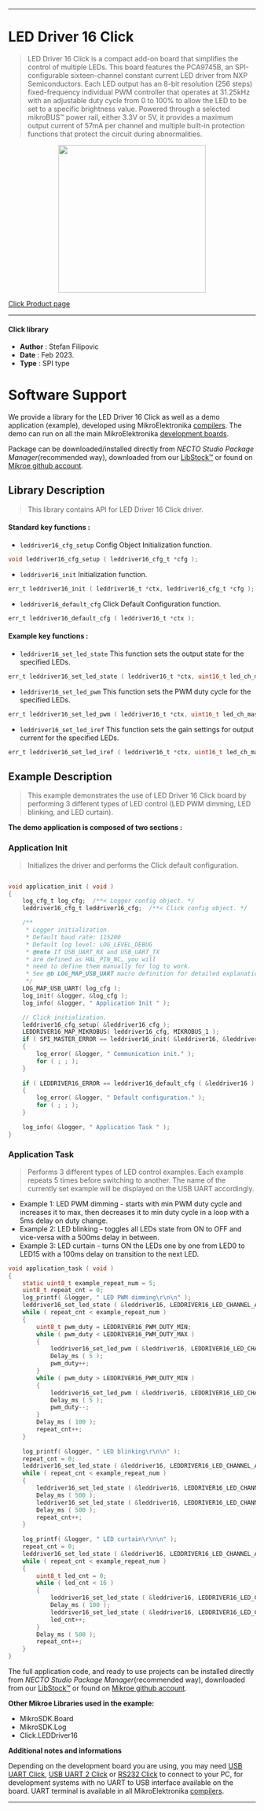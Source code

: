 
---
# LED Driver 16 Click

> LED Driver 16 Click is a compact add-on board that simplifies the control of multiple LEDs. This board features the PCA9745B, an SPI-configurable sixteen-channel constant current LED driver from NXP Semiconductors. Each LED output has an 8-bit resolution (256 steps) fixed-frequency individual PWM controller that operates at 31.25kHz with an adjustable duty cycle from 0 to 100% to allow the LED to be set to a specific brightness value. Powered through a selected mikroBUS™ power rail, either 3.3V or 5V, it provides a maximum output current of 57mA per channel and multiple built-in protection functions that protect the circuit during abnormalities.

<p align="center">
  <img src="https://download.mikroe.com/images/click_for_ide/leddriver16_click.png" height=300px>
</p>

[Click Product page](https://www.mikroe.com/led-driver-16-click)

---


#### Click library

- **Author**        : Stefan Filipovic
- **Date**          : Feb 2023.
- **Type**          : SPI type


# Software Support

We provide a library for the LED Driver 16 Click
as well as a demo application (example), developed using MikroElektronika
[compilers](https://www.mikroe.com/necto-studio).
The demo can run on all the main MikroElektronika [development boards](https://www.mikroe.com/development-boards).

Package can be downloaded/installed directly from *NECTO Studio Package Manager*(recommended way), downloaded from our [LibStock&trade;](https://libstock.mikroe.com) or found on [Mikroe github account](https://github.com/MikroElektronika/mikrosdk_click_v2/tree/master/clicks).

## Library Description

> This library contains API for LED Driver 16 Click driver.

#### Standard key functions :

- `leddriver16_cfg_setup` Config Object Initialization function.
```c
void leddriver16_cfg_setup ( leddriver16_cfg_t *cfg );
```

- `leddriver16_init` Initialization function.
```c
err_t leddriver16_init ( leddriver16_t *ctx, leddriver16_cfg_t *cfg );
```

- `leddriver16_default_cfg` Click Default Configuration function.
```c
err_t leddriver16_default_cfg ( leddriver16_t *ctx );
```

#### Example key functions :

- `leddriver16_set_led_state` This function sets the output state for the specified LEDs.
```c
err_t leddriver16_set_led_state ( leddriver16_t *ctx, uint16_t led_ch_mask, uint8_t state );
```

- `leddriver16_set_led_pwm` This function sets the PWM duty cycle for the specified LEDs.
```c
err_t leddriver16_set_led_pwm ( leddriver16_t *ctx, uint16_t led_ch_mask, uint8_t duty_cycle );
```

- `leddriver16_set_led_iref` This function sets the gain settings for output current for the specified LEDs.
```c
err_t leddriver16_set_led_iref ( leddriver16_t *ctx, uint16_t led_ch_mask, uint8_t iref );
```

## Example Description

> This example demonstrates the use of LED Driver 16 Click board by performing 3 different types of LED control (LED PWM dimming, LED blinking, and LED curtain).

**The demo application is composed of two sections :**

### Application Init

> Initializes the driver and performs the Click default configuration.

```c

void application_init ( void )
{
    log_cfg_t log_cfg;  /**< Logger config object. */
    leddriver16_cfg_t leddriver16_cfg;  /**< Click config object. */

    /** 
     * Logger initialization.
     * Default baud rate: 115200
     * Default log level: LOG_LEVEL_DEBUG
     * @note If USB_UART_RX and USB_UART_TX 
     * are defined as HAL_PIN_NC, you will 
     * need to define them manually for log to work. 
     * See @b LOG_MAP_USB_UART macro definition for detailed explanation.
     */
    LOG_MAP_USB_UART( log_cfg );
    log_init( &logger, &log_cfg );
    log_info( &logger, " Application Init " );

    // Click initialization.
    leddriver16_cfg_setup( &leddriver16_cfg );
    LEDDRIVER16_MAP_MIKROBUS( leddriver16_cfg, MIKROBUS_1 );
    if ( SPI_MASTER_ERROR == leddriver16_init( &leddriver16, &leddriver16_cfg ) )
    {
        log_error( &logger, " Communication init." );
        for ( ; ; );
    }
    
    if ( LEDDRIVER16_ERROR == leddriver16_default_cfg ( &leddriver16 ) )
    {
        log_error( &logger, " Default configuration." );
        for ( ; ; );
    }
    
    log_info( &logger, " Application Task " );
}

```

### Application Task

> Performs 3 different types of LED control examples. Each example repeats 5 times before
switching to another. The name of the currently set example will be displayed on the USB UART accordingly.
- Example 1:
LED PWM dimming - starts with min PWM duty cycle and increases it to max, then decreases
it to min duty cycle in a loop with a 5ms delay on duty change.
- Example 2:
LED blinking - toggles all LEDs state from ON to OFF and vice-versa with a 500ms delay in between.
- Example 3:
LED curtain - turns ON the LEDs one by one from LED0 to LED15 with a 100ms delay on transition
to the next LED.

```c
void application_task ( void )
{
    static uint8_t example_repeat_num = 5;
    uint8_t repeat_cnt = 0;
    log_printf( &logger, " LED PWM dimming\r\n\n" );
    leddriver16_set_led_state ( &leddriver16, LEDDRIVER16_LED_CHANNEL_ALL, LEDDRIVER16_LEDOUT_PWM_ALL );
    while ( repeat_cnt < example_repeat_num )
    {
        uint8_t pwm_duty = LEDDRIVER16_PWM_DUTY_MIN;
        while ( pwm_duty < LEDDRIVER16_PWM_DUTY_MAX )
        {
            leddriver16_set_led_pwm ( &leddriver16, LEDDRIVER16_LED_CHANNEL_ALL, pwm_duty );
            Delay_ms ( 5 );
            pwm_duty++;
        }
        while ( pwm_duty > LEDDRIVER16_PWM_DUTY_MIN )
        {
            leddriver16_set_led_pwm ( &leddriver16, LEDDRIVER16_LED_CHANNEL_ALL, pwm_duty );
            Delay_ms ( 5 );
            pwm_duty--;
        }
        Delay_ms ( 100 );
        repeat_cnt++;
    }
    
    log_printf( &logger, " LED blinking\r\n\n" );
    repeat_cnt = 0;
    leddriver16_set_led_state ( &leddriver16, LEDDRIVER16_LED_CHANNEL_ALL, LEDDRIVER16_LEDOUT_OFF );
    while ( repeat_cnt < example_repeat_num )
    {
        leddriver16_set_led_state ( &leddriver16, LEDDRIVER16_LED_CHANNEL_ALL, LEDDRIVER16_LEDOUT_ON );
        Delay_ms ( 500 );
        leddriver16_set_led_state ( &leddriver16, LEDDRIVER16_LED_CHANNEL_ALL, LEDDRIVER16_LEDOUT_OFF );
        Delay_ms ( 500 );
        repeat_cnt++;
    }
    
    log_printf( &logger, " LED curtain\r\n\n" );
    repeat_cnt = 0;
    leddriver16_set_led_state ( &leddriver16, LEDDRIVER16_LED_CHANNEL_ALL, LEDDRIVER16_LEDOUT_OFF );
    while ( repeat_cnt < example_repeat_num )
    {
        uint8_t led_cnt = 0;
        while ( led_cnt < 16 )
        {
            leddriver16_set_led_state ( &leddriver16, LEDDRIVER16_LED_CHANNEL_0 << led_cnt, LEDDRIVER16_LEDOUT_ON );
            Delay_ms ( 100 );
            leddriver16_set_led_state ( &leddriver16, LEDDRIVER16_LED_CHANNEL_0 << led_cnt, LEDDRIVER16_LEDOUT_OFF );
            led_cnt++;
        }
        Delay_ms ( 500 );
        repeat_cnt++;
    }
}
```

The full application code, and ready to use projects can be installed directly from *NECTO Studio Package Manager*(recommended way), downloaded from our [LibStock&trade;](https://libstock.mikroe.com) or found on [Mikroe github account](https://github.com/MikroElektronika/mikrosdk_click_v2/tree/master/clicks).

**Other Mikroe Libraries used in the example:**

- MikroSDK.Board
- MikroSDK.Log
- Click.LEDDriver16

**Additional notes and informations**

Depending on the development board you are using, you may need
[USB UART Click](https://www.mikroe.com/usb-uart-click),
[USB UART 2 Click](https://www.mikroe.com/usb-uart-2-click) or
[RS232 Click](https://www.mikroe.com/rs232-click) to connect to your PC, for
development systems with no UART to USB interface available on the board. UART
terminal is available in all MikroElektronika
[compilers](https://shop.mikroe.com/compilers).

---
